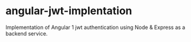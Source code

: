 # angular-jwt-implentation
Implementation of Angular 1 jwt authentication using Node &amp; Express as a backend service. 
